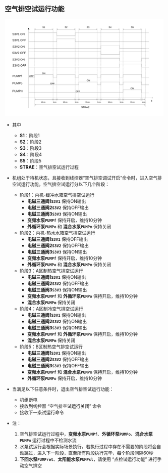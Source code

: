 <!-- 注意事项 -->
<!-- 起始分级标题：##（二级标题） -->

## 空气排空试运行功能

![空气排空试运行功能-空气排空试运行过程](.img/空气排空试运行功能-空气排空试运行过程.svg#large)

- 其中
  - **S1**：阶段1
  - **S2**：阶段2
  - **S3**：阶段3
  - **S4**：阶段4
  - **S5**：阶段5
  - **STRAE**：空气排空试运行过程

- 机组处于待机状态，且接收到线控器“空气排空调试开启”命令时，进入空气排空试运行功能。空气排空试运行分以下几个阶段：
  - 阶段1：内机-缓冲水箱空气排空试运行
    - **电磁三通阀1`S3V1`** 保持ON输出
    - **电磁三通阀2`S3V2`** 保持OFF输出
    - **电磁三通阀3`S3V3`** 保持ON输出
    - **变频水泵`PUMPf`** 保持开启，维持10分钟
    - **外循环泵`PUMPo`** 和 **混合水泵`PUMPm`** 保持关闭
  - 阶段2：内机-热水水箱空气排空试运行
    - **电磁三通阀1`S3V1`** 保持OFF输出
    - **电磁三通阀2`S3V2`** 保持OFF输出
    - **电磁三通阀3`S3V3`** 保持ON输出
    - **变频水泵`PUMPf`** 保持开启，维持10分钟
    - **外循环泵`PUMPo`** 和 **混合水泵`PUMPm`** 保持关闭
  - 阶段3：A区制热空气排空试运行
    - **电磁三通阀1`S3V1`** 保持ON输出
    - **电磁三通阀2`S3V2`** 保持OFF输出
    - **电磁三通阀3`S3V3`** 保持ON输出
    - **变频水泵`PUMPf`** 和 **外循环泵`PUMPo`** 保持开启，维持10分钟
    - **混合水泵`PUMPm`** 保持关闭
  - 阶段4：A区制冷空气排空试运行
    - **电磁三通阀1`S3V1`** 保持ON输出
    - **电磁三通阀2`S3V2`** 保持ON输出
    - **电磁三通阀3`S3V3`** 保持ON输出
    - **变频水泵`PUMPf`** 和 **外循环泵`PUMPo`** 保持开启，维持10分钟
    - **混合水泵`PUMPm`** 保持关闭
  - 阶段5：B区制热空气排空试运行
    - **电磁三通阀1`S3V1`** 保持ON输出
    - **电磁三通阀2`S3V2`** 保持OFF输出
    - **电磁三通阀3`S3V3`** 保持OFF输出
    - **变频水泵`PUMPf`** 和 **混合水泵`PUMPm`** 保持开启，维持10分钟
    - **外循环泵`PUMPo`** 保持开启，维持10分钟
- 当满足以下任意条件时，退出空气排空试运行功能：
  - 机组断电
  - 接收到线控器 “空气排空试运行关闭” 命令
  - 接收下一条试运行命令

- 注：
  1. 空气排空试运行过程中，**变频水泵`PUMPf`**、**外循环泵`PUMPo`**、**混合水泵`PUMPm`** 运行过程中不检测水流
  2. 水泵试运行会根据实际场景执行，若执行过程中存在不需要的阶段将会自动跳过，进入下一阶段，直至所有阶段执行完毕，每个阶段间隔60秒
  3. **下回水泵`PUMPret`**、**太阳能水泵`PUMPsl`**，请使用 “点检试运行功能” 进行手动空气排空
